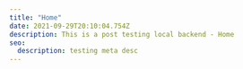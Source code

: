 ```yaml
---
title: "Home"
date: 2021-09-29T20:10:04.754Z
description: This is a post testing local backend - Home
seo:
  description: testing meta desc
---
```

